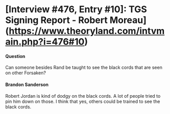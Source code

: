 # [Interview #476, Entry #10]: TGS Signing Report - Robert Moreau](https://www.theoryland.com/intvmain.php?i=476#10)

#### Question

Can someone besides Rand be taught to see the black cords that are seen on other Forsaken?

#### Brandon Sanderson

Robert Jordan is kind of dodgy on the black cords. A lot of people tried to pin him down on those. I think that yes, others could be trained to see the black cords.

